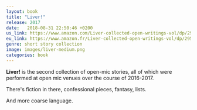 ```yaml
---
layout: book
title: "Liver!"
release: 2017
date:   2018-08-31 22:50:46 +0200
us_link: https://www.amazon.com/Liver-collected-open-writings-vol/dp/2953100466
eu_link: https://www.amazon.fr/Liver-collected-open-writings-vol/dp/2953100466
genre: short story collection
image: images/liver-medium.png
categories: book
---
```


**Liver!** is the second collection of open-mic stories, all of which were performed at open mic venues over the course of 2016-2017.

There's fiction in there, confessional pieces, fantasy, lists.

And more coarse language.

<script type="application/ld+json">
{
"@context":"http://schema.org",
"@type":"Book",
"name" : "Liver!",
"author": {
  "@type":"Person",
  "name":"René Ghosh"
},
"url" : "https://www.amazon.com/Liver-collected-open-writings-vol/dp/2953100466",
"workExample" : [{
  "@type": "Book",
  "isbn": "978-2953100464",
  "bookEdition": "1st Edition",
  "bookFormat": "http://schema.org/Paperback",
  "potentialAction":{
  "@type":"ReadAction",
  "target":
    {
      "@type":"EntryPoint",
      "urlTemplate": "https://www.amazon.com/Liver-collected-open-writings-vol/dp/2953100466",
      "actionPlatform":[
        "http://schema.org/DesktopWebPlatform",
        "http://schema.org/IOSPlatform",
        "http://schema.org/AndroidPlatform"
      ]
    },
    "expectsAcceptanceOf":{
      "@type":"Offer",
      "Price":3.77,
      "priceCurrency":"USD",
      "eligibleRegion" : {
        "@type":"Country",
        "name":"US"
      },
      "availability": "http://schema.org/InStock"
    }
  }
}]
}
</script>